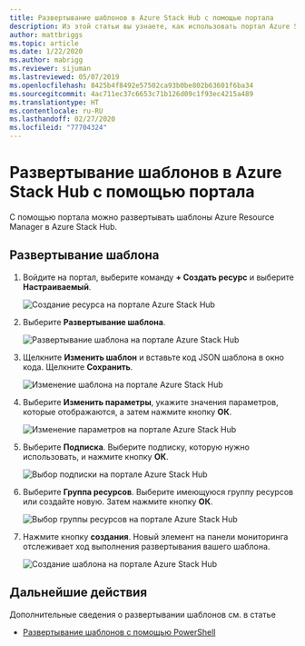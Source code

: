 ```yaml
---
title: Развертывание шаблонов в Azure Stack Hub с помощью портала
description: Из этой статьи вы узнаете, как использовать портал Azure Stack Hub для развертывания шаблонов.
author: mattbriggs
ms.topic: article
ms.date: 1/22/2020
ms.author: mabrigg
ms.reviewer: sijuman
ms.lastreviewed: 05/07/2019
ms.openlocfilehash: 8425b4f8492e57502ca93b0be802b63601f6ba34
ms.sourcegitcommit: 4ac711ec37c6653c71b126d09c1f93ec4215a489
ms.translationtype: HT
ms.contentlocale: ru-RU
ms.lasthandoff: 02/27/2020
ms.locfileid: "77704324"
---
```

# <a name="deploy-a-template-using-the-portal-in-azure-stack-hub"></a>Развертывание шаблонов в Azure Stack Hub с помощью портала

С помощью портала можно развертывать шаблоны Azure Resource Manager в Azure Stack Hub.

## <a name="to-deploy-a-template"></a>Развертывание шаблона

1. Войдите на портал, выберите команду **+ Создать ресурс** и выберите **Настраиваемый**.

   ![Создание ресурса на портале Azure Stack Hub](media/azure-stack-deploy-template-portal/template-deploy1.png)

1. Выберите **Развертывание шаблона**.

   ![Развертывание шаблона на портале Azure Stack Hub](media/azure-stack-deploy-template-portal/template-deploy2.png)

1. Щелкните **Изменить шаблон** и вставьте код JSON шаблона в окно кода. Щелкните **Сохранить**.

   ![Изменение шаблона на портале Azure Stack Hub](media/azure-stack-deploy-template-portal/template-deploy3.png)

1. Выберите **Изменить параметры**, укажите значения параметров, которые отображаются, а затем нажмите кнопку **ОК**.

   ![Изменение параметров на портале Azure Stack Hub](media/azure-stack-deploy-template-portal/template-deploy4.png)

1. Выберите **Подписка**. Выберите подписку, которую нужно использовать, и нажмите кнопку **ОК**.

   ![Выбор подписки на портале Azure Stack Hub](media/azure-stack-deploy-template-portal/template-deploy5.png)

1. Выберите **Группа ресурсов**. Выберите имеющуюся группу ресурсов или создайте новую. Затем нажмите кнопку **ОК**.

   ![Выбор группы ресурсов на портале Azure Stack Hub](media/azure-stack-deploy-template-portal/template-deploy6.png)

1. Нажмите кнопку **создания**. Новый элемент на панели мониторинга отслеживает ход выполнения развертывания вашего шаблона.

   ![Создание шаблона на портале Azure Stack Hub](media/azure-stack-deploy-template-portal/template-deploy7.png)

## <a name="next-steps"></a>Дальнейшие действия

Дополнительные сведения о развертывании шаблонов см. в статье

- [Развертывание шаблонов с помощью PowerShell](azure-stack-deploy-template-powershell.md)
